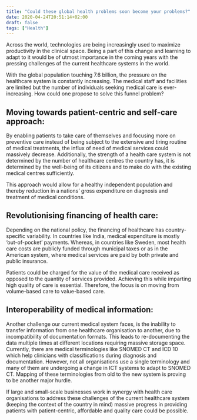 ```yaml
---
title: "Could these global health problems soon become your problems?"
date: 2020-04-24T20:51:14+02:00
draft: false
tags: ["Health"]
---
```


Across the world, technologies are being increasingly used to maximize productivity in the clinical space. Being a part of this change and learning to adapt to it would be of utmost importance in the coming years with the pressing challenges of the current healthcare systems in the world. 

With the global population touching 7.6 billion, the pressure on the healthcare system is constantly increasing. The medical staff and facilities are limited but the number of individuals seeking medical care is ever-increasing. How could one propose to solve this funnel problem?

## Moving towards patient-centric and self-care approach:

By enabling patients to take care of themselves and focusing more on preventive care instead of being subject to the extensive and tiring routine of medical treatments, the influx of need of medical services could massively decrease. Additionally, the strength of a health care system is not determined by the number of healthcare centres the country has, it is determined by the well-being of its citizens and to make do with the existing medical centres sufficiently.

This approach would allow for a healthy independent population and thereby reduction in a nations’ gross expenditure on diagnosis and treatment of medical conditions.

## Revolutionising financing of health care:

Depending on the national policy, the financing of healthcare has country-specific variability. In countries like India, medical expenditure is mostly ‘out-of-pocket’ payments. Whereas, in countries like Sweden, most health care costs are publicly funded through municipal taxes or as in the American system, where medical services are paid by both private and public insurance.

Patients could be charged for the value of the medical care received as opposed to the quantity of services provided. Achieving this while imparting high quality of care is essential. Therefore, the focus is on moving from volume-based care to value-based care.

## Interoperability of medical information:

Another challenge our current medical system faces, is the inability to transfer information from one healthcare organisation to another, due to incompatibility of documentation formats. This leads to re-documenting the data multiple times at different locations requiring massive storage space. Currently, there are medical terminologies like SNOMED CT and ICD 10 which help clinicians with classifications during diagnosis and documentation. However, not all organisations use a single terminology and many of them are undergoing a change in ICT systems to adapt to SNOMED CT. Mapping of these terminologies from old to the new system is proving to be another major hurdle.

If large and small-scale businesses work in synergy with health care organisations to address these challenges of the current healthcare system (keeping the context of the country in mind) massive progress in providing patients with patient-centric, affordable and quality care could be possible.
